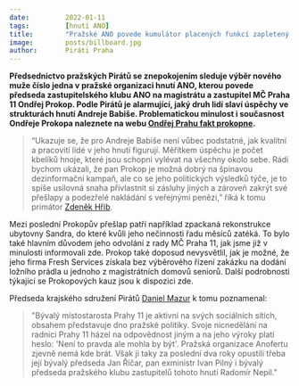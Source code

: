 ```yaml
---
date:         2022-01-11
tags:         [hnutí ANO]
title:        "Pražské ANO povede kumulátor placených funkcí zapletený do podezřelé zakázky"
image: 	      posts/billboard.jpg
author:       Piráti Praha
---
```

 
**Předsednictvo pražských Pirátů se znepokojením sleduje výběr nového muže číslo jedna v pražské organizaci hnutí ANO, kterou povede předseda zastupitelského klubu ANO na magistrátu a zastupitel MČ Praha 11 Ondřej Prokop. Podle Pirátů je alarmující, jaký druh lidí slaví úspěchy ve strukturách hnutí Andreje Babiše. Problematickou minulost i současnost Ondřeje Prokopa naleznete na webu [Ondřej Prahu fakt prokopne](/prokop/).**

>“Ukazuje se, že pro Andreje Babiše není vůbec podstatné, jak kvalitní a pracovití lidé v jeho hnutí figurují. Měřítkem úspěchu je počet kbelíků hnoje, které jsou schopni vylévat na všechny okolo sebe. Rádi bychom ukázali, že pan Prokop je možná dobrý na špinavou dezinformační kampaň, ale co se jeho politických výsledků týče, je to spíše usilovná snaha přivlastnit si zásluhy jiných a zároveň zakrýt své přešlapy a podezřelé nakládání s veřejnými penězi,” říká k tomu primátor [Zdeněk Hřib](https://praha.pirati.cz/lide/zdenek-hrib.html).

Mezi poslední Prokopův přešlap patří například zpackaná rekonstrukce ubytovny Sandra, do které kvůli jeho nečinnosti řadu měsíců zatéká. To bylo také hlavním důvodem jeho odvolání z rady MČ Praha 11, jak jsme již v minulosti informovali zde. Prokop také doposud nevysvětlil, jak je možné, že jeho firma Fresh Services získala bez výběrového řízení zakázku na dodání ložního prádla u jednoho z magistrátních domovů seniorů. Další podrobnosti týkající se Prokopových kauz jsou k dispozici zde. 

Předseda krajského sdružení Pirátů [Daniel Mazur](https://praha.pirati.cz/lide/daniel-mazur.html) k tomu poznamenal: 

>"Bývalý místostarosta Prahy 11 je aktivní na svých sociálních sítích, obsahem představuje dno pražské politiky. Svoje nicnedělání na radnici Prahy 11 házel na odpovědnost jiným a na jeho výroky platí heslo: 'Není to pravda ale mohla by být'. Pražská organizace Anofertu zjevně nemá kde brát. Však ji taky za poslední dva roky opustili třeba její bývalý předseda Jan Říčar, pan exministr Ivan Pilný i bývalý předseda pražského klubu zastupitelů tohoto hnutí Radomír Nepil."

